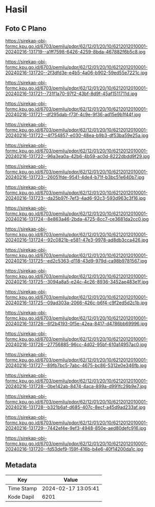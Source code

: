 # Hasil

## Foto C Plano

https://sirekap-obj-formc.kpu.go.id/6703/pemilu/pdpr/62/12/01/20/10/6212012010001-20240216-131719--a1ff7598-6426-4259-8bda-467882f6b5c8.jpg

https://sirekap-obj-formc.kpu.go.id/6703/pemilu/pdpr/62/12/01/20/10/6212012010001-20240216-131720--2f3dfd3e-e4b5-4a06-b902-59ed55e7221c.jpg

https://sirekap-obj-formc.kpu.go.id/6703/pemilu/pdpr/62/12/01/20/10/6212012010001-20240216-131721--731f1a70-97f2-43bf-8d9f-45af1511711d.jpg

https://sirekap-obj-formc.kpu.go.id/6703/pemilu/pdpr/62/12/01/20/10/6212012010001-20240216-131721--df295dab-f73f-4c9e-9f36-ad15e9b1f44f.jpg

https://sirekap-obj-formc.kpu.go.id/6703/pemilu/pdpr/62/12/01/20/10/6212012010001-20240216-131722--4f754857-e030-48ea-b9b3-df53ba59e25a.jpg

https://sirekap-obj-formc.kpu.go.id/6703/pemilu/pdpr/62/12/01/20/10/6212012010001-20240216-131722--96a3ea0a-42b6-4b59-ac0d-8222dbdd9f29.jpg

https://sirekap-obj-formc.kpu.go.id/6703/pemilu/pdpr/62/12/01/20/10/6212012010001-20240216-131723--26051fde-9541-4de4-b71f-b3bc51e640b7.jpg

https://sirekap-obj-formc.kpu.go.id/6703/pemilu/pdpr/62/12/01/20/10/6212012010001-20240216-131723--da25b97f-7ef3-4ad6-92c3-593d963c3f16.jpg

https://sirekap-obj-formc.kpu.go.id/6703/pemilu/pdpr/62/12/01/20/10/6212012010001-20240216-131724--8e863a46-2bda-4725-8cc7-ce3681da2cc0.jpg

https://sirekap-obj-formc.kpu.go.id/6703/pemilu/pdpr/62/12/01/20/10/6212012010001-20240216-131724--92c0821b-e581-47e3-9978-ad8db3cca426.jpg

https://sirekap-obj-formc.kpu.go.id/6703/pemilu/pdpr/62/12/01/20/10/6212012010001-20240216-131725--ed2c5363-d118-43d9-979d-ca98b9781567.jpg

https://sirekap-obj-formc.kpu.go.id/6703/pemilu/pdpr/62/12/01/20/10/6212012010001-20240216-131725--3094a8a5-e24c-4c26-8936-3452ae483e1f.jpg

https://sirekap-obj-formc.kpu.go.id/6703/pemilu/pdpr/62/12/01/20/10/6212012010001-20240216-131725--09ad303a-2066-426c-b6f4-c9f2ed5d2c1b.jpg

https://sirekap-obj-formc.kpu.go.id/6703/pemilu/pdpr/62/12/01/20/10/6212012010001-20240216-131726--6f2b4193-0f5e-42ea-8417-d4786bb69996.jpg

https://sirekap-obj-formc.kpu.go.id/6703/pemilu/pdpr/62/12/01/20/10/6212012010001-20240216-131726--27756885-96cc-4d02-95bf-610a14957ac0.jpg

https://sirekap-obj-formc.kpu.go.id/6703/pemilu/pdpr/62/12/01/20/10/6212012010001-20240216-131727--89fb7bc5-7abc-4675-bc86-5312e0e346fb.jpg

https://sirekap-obj-formc.kpu.go.id/6703/pemilu/pdpr/62/12/01/20/10/6212012010001-20240216-131728--0be142ab-8474-4aca-899a-d991fc29b9e7.jpg

https://sirekap-obj-formc.kpu.go.id/6703/pemilu/pdpr/62/12/01/20/10/6212012010001-20240216-131728--b321b6af-d685-407c-8ecf-a45d9ad233af.jpg

https://sirekap-obj-formc.kpu.go.id/6703/pemilu/pdpr/62/12/01/20/10/6212012010001-20240216-131729--7442ef4e-9ef3-4948-850e-aed80defc916.jpg

https://sirekap-obj-formc.kpu.go.id/6703/pemilu/pdpr/62/12/01/20/10/6212012010001-20240216-131720--fd53def9-159f-416b-b4e6-40f14200da1c.jpg


## Metadata

| Key        | Value               |
| ---------- | ------------------- |
| Time Stamp | 2024-02-17 13:05:41 |
| Kode Dapil | 6201                |



